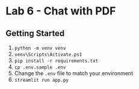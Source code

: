 # Lab 6 - Chat with PDF

## Getting Started

1. `python -m venv venv`
1. `venv\Scripts\Activate.ps1`
1. `pip install -r requirements.txt`
1. `cp .env.sample .env`
1. Change the `.env` file to match your environment
1. `streamlit run app.py`